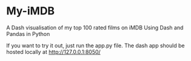 # My-iMDB
A Dash visualisation of my top 100 rated films on iMDB
Using Dash and Pandas in Python

If you want to try it out, just run the app.py file. The dash app should be hosted locally at http://127.0.0.1:8050/
